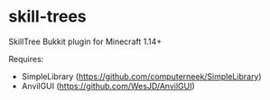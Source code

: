 # skill-trees
SkillTree Bukkit plugin for Minecraft 1.14+

Requires:
- SimpleLibrary (https://github.com/computerneek/SimpleLibrary)
- AnvilGUI (https://github.com/WesJD/AnvilGUI)